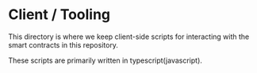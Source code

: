 # Client / Tooling

This directory is where we keep client-side scripts for interacting with the smart contracts in this repository.

These scripts are primarily written in typescript(javascript).
